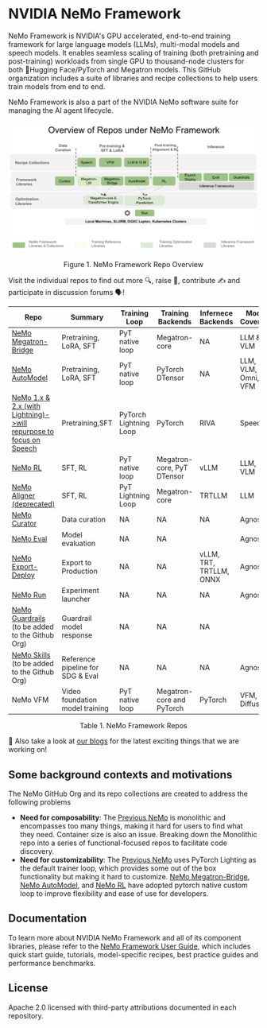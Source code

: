 <!--
SPDX-FileCopyrightText: Copyright (c) 2024-2025 NVIDIA CORPORATION & AFFILIATES. All rights reserved.
SPDX-License-Identifier: Apache-2.0
-->

# NVIDIA NeMo Framework

NeMo Framework is NVIDIA's GPU accelerated, end-to-end training framework for large language models (LLMs), multi-modal models and speech models. It enables seamless scaling of training (both pretraining and post-training) workloads from single GPU to thousand-node clusters for both 🤗Hugging Face/PyTorch and Megatron models. This GitHub organization includes a suite of libraries and recipe collections to help users train models from end to end. 

NeMo Framework is also a part of the NVIDIA NeMo software suite for managing the AI agent lifecycle.

  ![image](/RepoDiagram.png)
  
<div align="center">
  Figure 1. NeMo Framework Repo Overview
</div>
<p></p>

Visit the individual repos to find out more 🔍, raise :bug:, contribute ✍️ and participate in discussion forums 🗣️!
<p></p>

|Repo|Summary|Training Loop|Training Backends|Infernece Backends|Model Coverage|
|-|-|-|-|-|-|
|[NeMo Megatron-Bridge](https://github.com/NVIDIA-NeMo/Megatron-Bridge)|Pretraining, LoRA, SFT|PyT native loop|Megatron-core|NA|LLM & VLM|
|[NeMo AutoModel](https://github.com/NVIDIA-NeMo/Automodel)|Pretraining, LoRA, SFT|PyT native loop|PyTorch DTensor|NA|LLM, VLM, Omni, VFM|
|[NeMo 1.x & 2.x (with Lightning)->will repurpose to focus on Speech](https://github.com/NVIDIA-NeMo/NeMo)|Pretraining,SFT|PyTorch Lightning Loop|PyTorch|RIVA|Speech|
|[NeMo RL](https://github.com/NVIDIA-NeMo/RL)|SFT, RL|PyT native loop|Megatron-core, PyT DTensor|vLLM|LLM, VLM|
|[NeMo Aligner (deprecated)](https://github.com/NVIDIA/NeMo-Aligner)|SFT, RL|PyT Lightning Loop|Megatron-core|TRTLLM|LLM|
|[NeMo Curator](https://github.com/NVIDIA-NeMo/Curator)|Data curation|NA|NA|NA|Agnostic|
|[NeMo Eval](https://github.com/NVIDIA-NeMo/Eval)|Model evaluation|NA|NA||Agnostic|
[NeMo Export-Deploy](https://github.com/NVIDIA-NeMo/Export-Deploy)|Export to Production|NA|NA|vLLM, TRT, TRTLLM, ONNX|Agnostic|
[NeMo Run](https://github.com/NVIDIA-NeMo/Run)|Experiment launcher|NA|NA|NA|Agnostic
[NeMo Guardrails](https://github.com/NVIDIA/NeMo-Guardrails) (to be added to the Github Org)|Guardrail model response|NA|NA|NA||
|[NeMo Skills](https://github.com/NVIDIA/NeMo-Skills) (to be added to the Github Org)|Reference pipeline for SDG & Eval|NA|NA|NA|Agnostic|
|NeMo VFM|Video foundation model training|PyT native loop|Megatron-core and PyTorch|PyTorch|VFM, Diffusion|


<div align="center">
  Table 1. NeMo Framework Repos
</div>
<p></p>

📢 Also take a look at [our blogs](https://nvidia-nemo.github.io/blog/) for the latest exciting things that we are working on!

## Some background contexts and motivations
The NeMo GitHub Org and its repo collections are created to address the following problems
* **Need for composability**: The [Previous NeMo](https://github.com/NVIDIA/NeMo) is monolithic and encompasses too many things, making it hard for users to find what they need. Container size is also an issue. Breaking down the Monolithic repo into a series of functional-focused repos to facilitate code discovery.
* **Need for customizability**: The [Previous NeMo](https://github.com/NVIDIA/NeMo) uses PyTorch Lighting as the default trainer loop, which provides some out of the box functionality but making it hard to customize. [NeMo Megatron-Bridge](https://github.com/NVIDIA-NeMo/Megatron-Bridge), [NeMo AutoModel](https://github.com/NVIDIA-NeMo/Automodel), and [NeMo RL](https://github.com/NVIDIA-NeMo/RL) have adopted pytorch native custom loop to improve flexibility and ease of use for developers. 

## Documentation

To learn more about NVIDIA NeMo Framework and all of its component libraries, please refer to the [NeMo Framework User Guide](https://docs.nvidia.com/nemo-framework/user-guide/latest/overview.html), which includes quick start guide, tutorials, model-specific recipes, best practice guides and performance benchmarks.  

<!--
## Contribution & Support

- Follow [Contribution Guidelines](../CONTRIBUTING.md)
- Report issues via GitHub Discussions
- Enterprise support available through NVIDIA AI Enterprise
-->

## License

Apache 2.0 licensed with third-party attributions documented in each repository.
